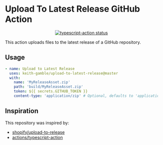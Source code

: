 # Upload To Latest Release GitHub Action

<p align="center">
  <a href="https://github.com/actions/typescript-action/actions"><img alt="typescript-action status" src="https://github.com/actions/typescript-action/workflows/build-test/badge.svg"></a>
</p>


This action uploads files to the latest release of a GitHub repository.

## Usage

```yaml
- name: Upload to Latest Release
  uses: keith-gamble/upload-to-latest-release@master
  with:
	name: 'MyReleaseAsset.zip'
	path: 'build/MyReleaseAsset.zip'
	token: ${{ secrets.GITHUB_TOKEN }}
	content-type: 'application/zip' # Optional, defaults to 'application/octet-stream'
```

## Inspiration

This repository was inspired by:

- [shopify/upload-to-release](https://github.com/Shopify/upload-to-release)
- [actions/typescript-action](https://github.com/actions/typescript-action)
